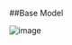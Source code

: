 ##Base Model

![image](https://github.com/md-azmi-siddique/seo-page1/assets/73628141/37c6e711-873d-4f09-a299-f98d8ed2e531)
